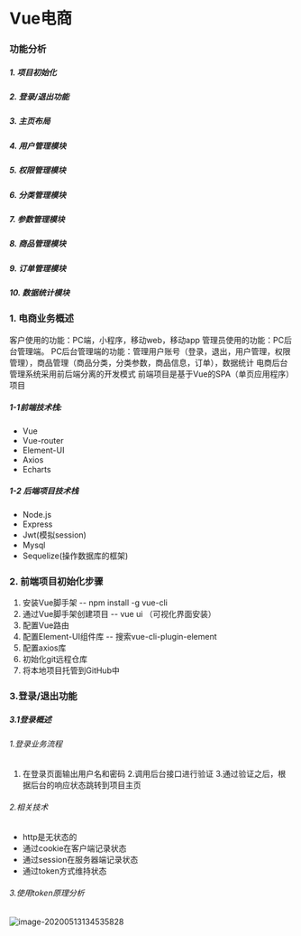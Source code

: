# Vue电商


### 功能分析
##### 1. 项目初始化
##### 2. 登录/退出功能
##### 3. 主页布局
##### 4. 用户管理模块
##### 5. 权限管理模块
##### 6. 分类管理模块
##### 7. 参数管理模块
##### 8. 商品管理模块
##### 9. 订单管理模块
##### 10. 数据统计模块



### 1. 电商业务概述

客户使用的功能：PC端，小程序，移动web，移动app
管理员使用的功能：PC后台管理端。
PC后台管理端的功能：管理用户账号（登录，退出，用户管理，权限管理），商品管理（商品分类，分类参数，商品信息，订单），数据统计
电商后台管理系统采用前后端分离的开发模式
前端项目是基于Vue的SPA（单页应用程序）项目

##### 1-1前端技术栈:

- Vue
- Vue-router
- Element-UI
- Axios
- Echarts

##### 1-2 后端项目技术栈

- Node.js
- Express
- Jwt(模拟session)
- Mysql
- Sequelize(操作数据库的框架)



### 2. 前端项目初始化步骤

1. 安装Vue脚手架    --  npm install -g vue-cli
2. 通过Vue脚手架创建项目  -- vue ui （可视化界面安装）
3. 配置Vue路由  
4. 配置Element-UI组件库  -- 搜索vue-cli-plugin-element
5. 配置axios库
6. 初始化git远程仓库
7. 将本地项目托管到GitHub中


### 3.登录/退出功能
##### 3.1登录概述
###### 1.登录业务流程
1. 在登录页面输出用户名和密码
2.调用后台接口进行验证
3.通过验证之后，根据后台的响应状态跳转到项目主页

###### 2.相关技术
- http是无状态的
- 通过cookie在客户端记录状态
- 通过session在服务器端记录状态
- 通过token方式维持状态

###### 3.使用token原理分析

![image-20200513134535828](C:\Users\史荣辉\AppData\Roaming\Typora\typora-user-images\image-20200513134535828.png)